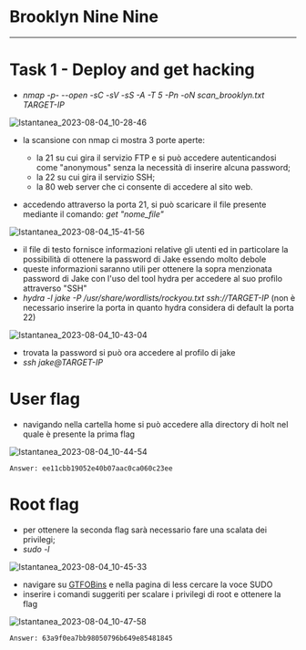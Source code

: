 # Brooklyn Nine Nine

__________________

# Task 1 - Deploy and get hacking

-  _nmap -p- --open -sC -sV -sS -A -T 5 -Pn -oN scan_brooklyn.txt TARGET-IP_

![Istantanea_2023-08-04_10-28-46](https://github.com/Manganaccio/Manganaccio/assets/137283468/59c9f54b-138a-412a-9541-d49a7a71f29e)

-  la scansione con nmap ci mostra 3 porte aperte:
    -  la 21 su cui gira il servizio FTP e si può accedere autenticandosi come "anonymous" senza la necessità di inserire alcuna password;
    -  la 22 su cui gira il servizio SSH;
    -  la 80 web server che ci consente di accedere al sito web.
 
-  accedendo attraverso la porta 21, si può scaricare il file presente mediante il comando: _get "nome_file"_

![Istantanea_2023-08-04_15-41-56](https://github.com/Manganaccio/Manganaccio/assets/137283468/8b71eab5-1f95-42d4-83a8-587559223ab8)

-  il file di testo fornisce informazioni relative gli utenti ed in particolare la possibilità di ottenere la password di Jake essendo molto debole
-  queste informazioni saranno utili per ottenere la sopra menzionata password di Jake con l'uso del tool hydra per accedere al suo profilo attraverso "SSH"
-  _hydra -l jake -P /usr/share/wordlists/rockyou.txt ssh://TARGET-IP_ (non è necessario inserire la porta in quanto hydra considera di default la porta 22)

![Istantanea_2023-08-04_10-43-04](https://github.com/Manganaccio/Manganaccio/assets/137283468/8edb16c5-b5cd-4b4b-b2b6-b91fd9190a75)

-  trovata la password si può ora accedere al profilo di jake
-  _ssh jake@TARGET-IP_

# User flag

-  navigando nella cartella home si può accedere alla directory di holt nel quale è presente la prima flag

![Istantanea_2023-08-04_10-44-54](https://github.com/Manganaccio/Manganaccio/assets/137283468/e5168ddf-06f8-45eb-b4d1-45e63b90e066)

    Answer: ee11cbb19052e40b07aac0ca060c23ee

# Root flag

-  per ottenere la seconda flag sarà necessario fare una scalata dei privilegi;
-  _sudo -l_

![Istantanea_2023-08-04_10-45-33](https://github.com/Manganaccio/Manganaccio/assets/137283468/6bb9ad14-6dc0-4a26-b3a2-b3b8b9dffa75)

-  navigare su [GTFOBins](https://gtfobins.github.io/) e nella pagina di less cercare la voce SUDO 
-  inserire i comandi suggeriti per scalare i privilegi di root e ottenere la flag

![Istantanea_2023-08-04_10-47-58](https://github.com/Manganaccio/Manganaccio/assets/137283468/744c80ea-d46e-420d-a639-8a68305aecec)

    Answer: 63a9f0ea7bb98050796b649e85481845
